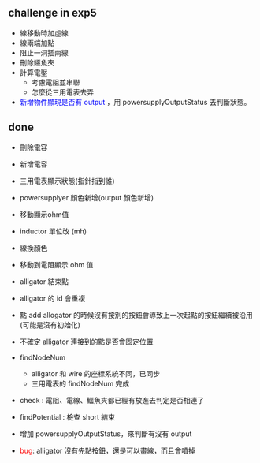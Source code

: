 ##  challenge in exp5
- 線移動時加虛線
- 線兩端加點
- 阻止一洞插兩線
- 刪除鱷魚夾
- 計算電壓
    - 考慮電阻並串聯
    - 怎麼從三用電表去弄
- <font color="#00f">新增物件顯現是否有 output </font>，用 powersupplyOutputStatus 去判斷狀態。

## done
- 刪除電容
- 新增電容
- 三用電表顯示狀態(指針指到誰)
- powersupplyer 顏色新增(output 顏色新增)
- 移動顯示ohm值
- inductor 單位改 (mh)
- 線換顏色
- 移動到電阻顯示 ohm 值
- alligator 結束點
- alligator 的 id 會重複
- 點 add allogator 的時候沒有按別的按鈕會導致上一次起點的按鈕繼續被沿用(可能是沒有初始化)
- 不確定 alligator 連接到的點是否會固定位置
- findNodeNum
    - alligator 和 wire 的座標系統不同，已同步
    - 三用電表的 findNodeNum 完成
- check : 電阻、電線、鱷魚夾都已經有放進去判定是否相連了
- findPotential : 檢查 short 結束
- 增加 powersupplyOutputStatus，來判斷有沒有 output

- <font color="#f00">bug</font>: alligator 沒有先點按鈕，還是可以畫線，而且會噴掉